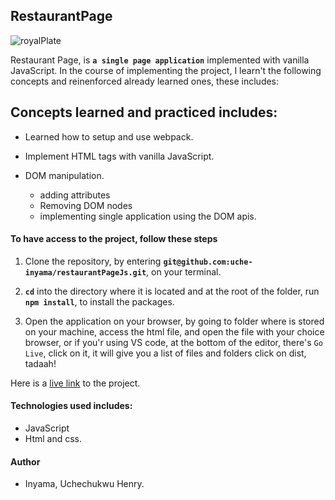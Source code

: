 ## RestaurantPage

![royalPlate](https://user-images.githubusercontent.com/46329537/185924041-74601465-f813-41e0-a4ea-b0a9fb552f11.png)


Restaurant Page, is **`a single page application`** implemented with vanilla JavaScript.
In the course of implementing the project, I learn't the following concepts and reinenforced already
learned ones, these includes:

## Concepts learned and practiced includes:

- Learned how to setup and use webpack.
- Implement HTML tags with vanilla JavaScript.
- DOM manipulation.

  - adding attributes
  - Removing DOM nodes
  - implementing single application using the DOM apis.

#### To have access to the project, follow these steps

1. Clone the repository, by entering **`git@github.com:uche-inyama/restaurantPageJs.git`**,
   on your terminal.

2. **`cd`** into the directory where it is located and at the root of the folder, run **`npm install`**,
   to install the packages.

3. Open the application on your browser, by going to folder where is stored on your machine, access the html file,
   and open the file with your choice browser, or if you'r using VS code, at the bottom of the editor, there's `Go Live`,
   click on it, it will give you a list of files and folders click on dist, tadaah!
   
Here is a [live link]( https://uche-inyama.github.io/restaurantPageJs/) to the project.

#### Technologies used includes:

- JavaScript
- Html and css.

#### Author

- Inyama, Uchechukwu Henry.
